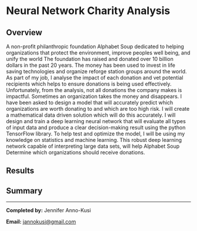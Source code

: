 # Neural Network Charity Analysis

## Overview


A non-profit philanthropic foundation Alphabet Soup dedicated to helping organizations that protect the environment, improve peoples well being, and unify the world 
The foundation has raised and donated over 10 billion dollars in the past 20 years. The money has been used to invest in life saving technologies and organize reforge station groups around the world.
As part of my job, I analyse the impact of each donation and vet potential recipients which helps to ensure donations is being used effectively. 
Unfortunately, from the analysis, not all donations the company makes is impactful. Sometimes an organization takes the money and disappears.
I have been asked to design a model that will accurately predict which organizations are worth donating to and which are too high risk. I will create a mathematical data driven solution which will do this accurately.
I will design and train a deep learning neural network that will evaluate all types of input data and produce a clear decision-making result using the python TensorFlow library.
To help test and optimize the model, I will be using my knowledge on statistics and machine learning. This robust deep learning network capable of interpreting large data sets, will help Alphabet Soup Determine which organizations should receive donations. 



## Results











## Summary



----

**Completed by:** Jennifer Anno-Kusi

**Email:** jannokusi@gmail.com 
